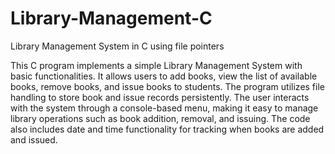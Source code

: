 # Library-Management-C
Library Management System in C using file pointers

This C program implements a simple Library Management System with basic functionalities. It allows users to add books, view the list of available books, remove books, and issue books to students. The program utilizes file handling to store book and issue records persistently. The user interacts with the system through a console-based menu, making it easy to manage library operations such as book addition, removal, and issuing. The code also includes date and time functionality for tracking when books are added and issued.
